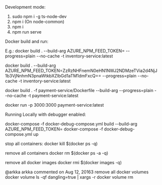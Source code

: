
Development mode:

1. sudo npm i -g ts-node-dev
2. npm i (On node-common)
3. npm i
4. npm run serve


Docker build and run:

E.g.: docker build . --build-arg AZURE_NPM_FEED_TOKEN=<PAT> --progress=plain --no-cache  -t inventory-service:latest

docker build . --build-arg AZURE_NPM_FEED_TOKEN=ZzRzNHFnemN0eHN1NWJ2NDMzeTVia2d4NjJ1b3VjNnhmN3pnaWtkbXZlbGd1aTM1dmFxcQ== --progress=plain --no-cache -t inventory-service:latest


docker build . -f payment-service/Dockerfile --build-arg --progress=plain --no-cache -t payment-service:latest

docker run -p 3000:3000 payment-service:latest

Running Locally with debugger enabled:

docker-compose -f docker-debug-compose.yml build --build-arg AZURE_NPM_FEED_TOKEN=<PAT>
docker-compose -f docker-debug-compose.yml up


stop all containers:
docker kill $(docker ps -q)

remove all containers
docker rm $(docker ps -a -q)

remove all docker images
docker rmi $(docker images -q)

@arkka
arkka commented on Aug 12, 20163
remove all docker volumes
docker volume ls -qf dangling=true | xargs -r docker volume rm
